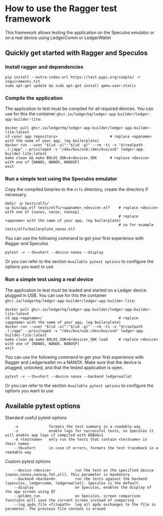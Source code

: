 # How to use the Ragger test framework

This framework allows testing the application on the Speculos emulator or on a real device using LedgerComm or LedgerWallet


## Quickly get started with Ragger and Speculos

### Install ragger and dependencies

```
pip install --extra-index-url https://test.pypi.org/simple/ -r requirements.txt
sudo apt-get update && sudo apt-get install qemu-user-static
```

### Compile the application

The application to test must be compiled for all required devices.
You can use for this the container `ghcr.io/ledgerhq/ledger-app-builder/ledger-app-builder-lite`:
```
docker pull ghcr.io/ledgerhq/ledger-app-builder/ledger-app-builder-lite:latest
cd <your app repository>                        # replace <appname> with the name of your app, (eg boilerplate)
docker run --user "$(id -u)":"$(id -g)" --rm -ti -v "$(realpath .):/app" --privileged -v "/dev/bus/usb:/dev/bus/usb" ledger-app-builder-lite:latest
make clean && make BOLOS_SDK=$<device>_SDK      # replace <device> with one of [NANOS, NANOX, NANOSP]
exit
```

### Run a simple test using the Speculos emulator

Copy the compiled binaries to the `elfs` directory, create the directory if necessary.
```
mkdir -p tests/elfs/
cp bin/app.elf tests/elfs/<appname>_<device>.elf    # replace <device> with one of [nanos, nanox, nanosp]
                                                    # replace <appname> with the name of your app, (eg boilerplate)
                                                    # so for example tests/elfs/boilerplate_nanos.elf
```

You can use the following command to get your first experience with Ragger and Speculos
```
pytest -v --tb=short --device nanox --display
```
Or you can refer to the section `Available pytest options` to configure the options you want to use


### Run a simple test using a real device

The application to test must be loaded and started on a Ledger device plugged in USB.
You can use for this the container `ghcr.io/ledgerhq/ledger-app-builder/ledger-app-builder-lite`:
```
docker pull ghcr.io/ledgerhq/ledger-app-builder/ledger-app-builder-lite:latest
cd app-<appname>/                                   # replace <appname> with the name of your app, (eg boilerplate)
docker run --user "$(id -u)":"$(id -g)" --rm -ti -v "$(realpath .):/app" --privileged -v "/dev/bus/usb:/dev/bus/usb" ledger-app-builder-lite:latest
make clean && make BOLOS_SDK=$<device>_SDK load     # replace <device> with one of [NANOS, NANOX, NANOSP]
exit
```

You can use the following command to get your first experience with Ragger and Ledgerwallet on a NANOX.
Make sure that the device is plugged, unlocked, and that the tested application is open.
```
pytest -v --tb=short --device nanox --backend ledgerwallet
```
Or you can refer to the section `Available pytest options` to configure the options you want to use


## Available pytest options

Standard useful pytest options
```
    -v              formats the test summary in a readable way
    -s              enable logs for successful tests, on Speculos it will enable app logs if compiled with DEBUG=1
    -k <testname>   only run the tests that contain <testname> in their names
    --tb=short      in case of errors, formats the test traceback in a readable way
``` 

Custom pytest options
```
    --device <device>           run the test on the specified device [nanos,nanox,nanosp,fat,all]. This parameter is mandatory
    --backend <backend>         run the tests against the backend [speculos, ledgercomm, ledgerwallet]. Speculos is the default
    --display                   on Speculos, enables the display of the app screen using QT
    --golden_run                on Speculos, screen comparison functions will save the current screen instead of comparing
    --log_apdu_file <filepath>  log all apdu exchanges to the file in parameter. The previous file content is erased
``` 
